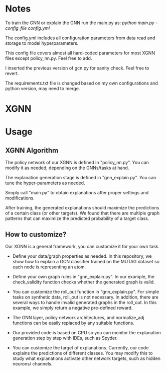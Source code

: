 # Notes

To train the GNN or explain the GNN run the main.py as: *python main.py -config_file config.yml*

The config.yml includes all configuration parameters from data read and storage to model hyperparameters.

This config file covers almost all hard-coded parameters for most XGNN files except policy_nn.py. Feel free to add.

I inserted the previous version of gcn.py for sanity check. Feel free to revert.

The requirements.txt file is changed based on my own configurations and python version, may need to merge.

# XGNN

# Usage


## XGNN Algorithm

The policy network of our XGNN is defined in "policy_nn.py". You can modify it as needed, depending on the GNNs/tasks at hand.

The explanation generation stage is defined in "gnn_explain.py". You can tune the hyper-parameters as needed. 

Simply call "main.py" to obtain explanations after proper settings and modifications. 

After training, the generated explanations should maximize the predictions of a certain class (or other targets). We found that there are multiple graph patterns that can maximize the predicted probability of a target class. 


## How to customize?

Our XGNN is a general framework, you can customize it for your own task. 

- Define your data/graph properties as needed. In this repository, we show how to explain a GCN classifier trained on the MUTAG dataset so each node is representing an atom. 

- Define your own graph rules in "gnn_explain.py". In our example, the check_validity function checks whether the generated graph is valid. 

- You can customize the roll_out function in "gnn_explain.py". For simple tasks on synthetic data, roll_out is not necessary. In addition, there are several ways to handle invalid generated graphs in the roll_out. In this example, we simply return a negative pre-defined reward. 

- The GNN layer, policy network architectures, and normalize_adj functions can be easily replaced by any suitable functions. 

- Our provided code is based on CPU so you can monitor the explanation generation step by step with IDEs, such as Spyder. 

- You can customize the target of explanations. Currently, our code explains the predictions of different classes. You may modify this to study what explanations activate other network targets, such as hidden neurons/ channels. 
